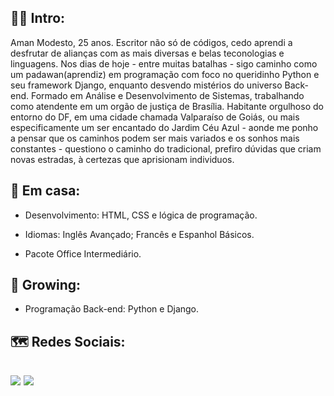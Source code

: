 🧚‍♂️ Intro:
-
Aman Modesto, 25 anos. Escritor não só de códigos, cedo aprendi a desfrutar de alianças com as mais diversas e belas teconologias e linguagens. Nos dias de hoje - entre muitas batalhas - sigo caminho como um padawan(aprendiz) em programação com foco no queridinho Python e seu framework Django, enquanto desvendo mistérios do universo Back-end. Formado em Análise e Desenvolvimento de Sistemas, trabalhando como atendente em um orgão de justiça de Brasília. Habitante orgulhoso do entorno do DF, em uma cidade chamada Valparaíso de Goiás, ou mais especificamente um ser encantado do Jardim Céu Azul - aonde me ponho a pensar que os caminhos podem ser mais variados e os sonhos mais constantes - questiono o caminho do tradicional, prefiro dúvidas que criam novas estradas, à certezas que aprisionam individuos.  

:house_with_garden: Em casa:
-
- Desenvolvimento: HTML, CSS e lógica de programação.

- Idiomas: Inglês Avançado; Francês e Espanhol Básicos.

- Pacote Office Intermediário.

🌱 Growing:
-
- Programação Back-end: Python e Django.

🗺️ Redes Sociais:
-
[<img src= "https://img.shields.io/badge/amanda_velozo2@hotmail.com-0078D4?style=for-the-badge&logo=microsoft-outlook&logoColor=white"/>](mailto:"amanda_velozo2@hotmail.com") 
[<img src="https://img.shields.io/badge/linkedin-%230077B5.svg?&style=for-the-badge&logo=linkedin&logoColor=white" />](https://www.linkedin.com/in/amanda-modesto-196a161b7/)
-

<!---
AMND22/AMND22 is a ✨ special ✨ repository because its `README.md` (this file) appears on your GitHub profile.
You can click the Preview link to take a look at your changes.
--->
